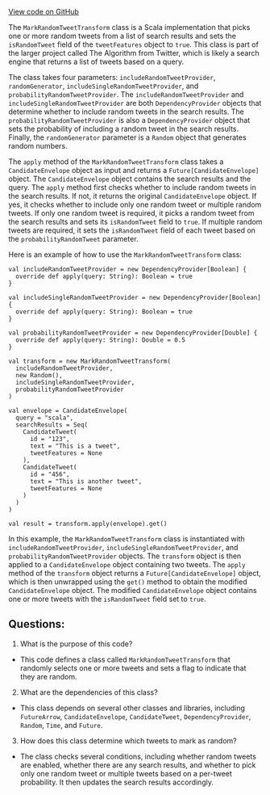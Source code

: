 [View code on GitHub](https://github.com/misbahsy/the-algorithm/timelineranker/server/src/main/scala/com/twitter/timelineranker/common/MarkRandomTweetTransform.scala)

The `MarkRandomTweetTransform` class is a Scala implementation that picks one or more random tweets from a list of search results and sets the `isRandomTweet` field of the `tweetFeatures` object to `true`. This class is part of the larger project called The Algorithm from Twitter, which is likely a search engine that returns a list of tweets based on a query.

The class takes four parameters: `includeRandomTweetProvider`, `randomGenerator`, `includeSingleRandomTweetProvider`, and `probabilityRandomTweetProvider`. The `includeRandomTweetProvider` and `includeSingleRandomTweetProvider` are both `DependencyProvider` objects that determine whether to include random tweets in the search results. The `probabilityRandomTweetProvider` is also a `DependencyProvider` object that sets the probability of including a random tweet in the search results. Finally, the `randomGenerator` parameter is a `Random` object that generates random numbers.

The `apply` method of the `MarkRandomTweetTransform` class takes a `CandidateEnvelope` object as input and returns a `Future[CandidateEnvelope]` object. The `CandidateEnvelope` object contains the search results and the query. The `apply` method first checks whether to include random tweets in the search results. If not, it returns the original `CandidateEnvelope` object. If yes, it checks whether to include only one random tweet or multiple random tweets. If only one random tweet is required, it picks a random tweet from the search results and sets its `isRandomTweet` field to `true`. If multiple random tweets are required, it sets the `isRandomTweet` field of each tweet based on the `probabilityRandomTweet` parameter.

Here is an example of how to use the `MarkRandomTweetTransform` class:

```
val includeRandomTweetProvider = new DependencyProvider[Boolean] {
  override def apply(query: String): Boolean = true
}

val includeSingleRandomTweetProvider = new DependencyProvider[Boolean] {
  override def apply(query: String): Boolean = true
}

val probabilityRandomTweetProvider = new DependencyProvider[Double] {
  override def apply(query: String): Double = 0.5
}

val transform = new MarkRandomTweetTransform(
  includeRandomTweetProvider,
  new Random(),
  includeSingleRandomTweetProvider,
  probabilityRandomTweetProvider
)

val envelope = CandidateEnvelope(
  query = "scala",
  searchResults = Seq(
    CandidateTweet(
      id = "123",
      text = "This is a tweet",
      tweetFeatures = None
    ),
    CandidateTweet(
      id = "456",
      text = "This is another tweet",
      tweetFeatures = None
    )
  )
)

val result = transform.apply(envelope).get()
```

In this example, the `MarkRandomTweetTransform` class is instantiated with `includeRandomTweetProvider`, `includeSingleRandomTweetProvider`, and `probabilityRandomTweetProvider` objects. The `transform` object is then applied to a `CandidateEnvelope` object containing two tweets. The `apply` method of the `transform` object returns a `Future[CandidateEnvelope]` object, which is then unwrapped using the `get()` method to obtain the modified `CandidateEnvelope` object. The modified `CandidateEnvelope` object contains one or more tweets with the `isRandomTweet` field set to `true`.
## Questions: 
 1. What is the purpose of this code?
- This code defines a class called `MarkRandomTweetTransform` that randomly selects one or more tweets and sets a flag to indicate that they are random.

2. What are the dependencies of this class?
- This class depends on several other classes and libraries, including `FutureArrow`, `CandidateEnvelope`, `CandidateTweet`, `DependencyProvider`, `Random`, `Time`, and `Future`.

3. How does this class determine which tweets to mark as random?
- The class checks several conditions, including whether random tweets are enabled, whether there are any search results, and whether to pick only one random tweet or multiple tweets based on a per-tweet probability. It then updates the search results accordingly.